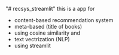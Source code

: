 "# recsys_streamlit" 
this is a app for 
- content-based recommendation system
- meta-based (title of books)
- using cosine similarity and 
- text vectrization (NLP)
- using streamlit